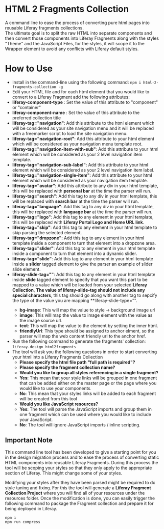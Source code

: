 # HTML 2 Fragments Collection 
A command line to ease the process of converting pure html pages 
into reusable Liferay fragments collections. 
<br>
The ultimate goal is to split the raw HTML 
into separate components and then convert those components into 
Liferay Fragments along with the styles "Theme" and the JavaScript Files, for the styles, it will scope it to the 
Wrapper element to avoid any conflicts with Liferay default styles.

# [](https://www.npmjs.com/package/html-2-fragments-collection#how-to-use)**How to Use**

- Install in the command-line using the following command:
    `npm i html-2-fragments-collection -g`
- Edit your HTML file and for each html element that you would like to convert to a Liferay Fragment add the following attributes:
- **liferay-component-type** : Set the value of this attribute to "component" or "container"
- **liferay-component-name** : Set the value of this attribute to the preferred collection title
- **liferay-tag="navigation"**: Add this attribute to the html element which will be considered as your site navigation menu and it will be replaced with a freemarker script to load the site navigation menu.
- **liferay-tag="navigation-root"**: Add this attribute to your html element which will be considered as your navigation menu template root.
- **liferay-tag="navigation-item-with-sub"**: Add this attribute to your html element which will be considered as your 2 level navigation item template.
- **liferay-tag="navigation-sub-label"**: Add this attribute to your html element which will be considered as your 2 level navigation item label.
- **liferay-tag="navigation-single-item"**: Add this attribute to your html element which will be considered as your navigation item template.
- **liferay-tag="avatar"**: Add this attribute to any div in your html template, this will be replaced with **personal bar** at the time the parser will run.
- **liferay-tag="search"**: Add this tag to any div in your html template, this will be replaced with **search bar** at the time the parser will run.
- **liferay-tag="language"**: Add this tag to any div in your html template, this will be replaced with **language bar** at the time the parser will run.
- **liferay-tag="logo"**: Add this tag to any element in your html template, this will be replaced with **Liferay Portal Logo and Home URL link**.
- **liferay-tag="skip"**: Add this tag to any element in your html template to skip parsing the selected element.
- **liferay-tag="dropzone"**: Add this tag to any element in your html template inside a component to turn that element into a dropzone area.
- **liferay-tag="slider"**: Add this tag to any element in your html template inside a component to turn that element into a dynamic slider.
- **liferay-tag="slide"**: Add this tag to any element in your html template inside a **slider** tagged element to give the parser an example of slider slide element.
- **liferay-slide-tag="<property name>"**: Add this tag to any element in your html template inside **slide** tagged element to specify that you want this part to be mapped to a value which will be loaded from your selected **Liferay Collection**, **The value of liferay-slide-tag should not include any special characters**, this tag should go along with another tag to sepcify the type of the value you are mapping **liferay-slide-type="<Type>".
  - **bg-image**: This will map the value to style -> background image url
  - **image**: This will map the value to image element with the value as the image source url.
  - **text**: This will map the value to the element by setting the inner html.
  - **friendlyUrl**: This type should be assigned to anchor elment, so the parser will map the web content friendly url to the anchor href.
- Run the following command to generate the fragments' collection:  
    `liferay-design html2fragments`
- The tool will ask you the following questions in order to start converting your html into a Liferay Fragments Collection
  -   **Please specify the html file path "full path is required"?**
  -   **Please specify the fragment collection name?**
  -   **Would you like to group all styles referencing in a single fragment?**
    -   **Yes**: This mean that your style links will be grouped in one fragment that can be added either on the master page or the page where you would like to use your components.
    -   **No**: This mean that your styles links will be added to each fragment will be created from this tool
  -   **Would you like JavaScript resources?**
    -   **Yes**: The tool will parse the JavaScript imports and group them in one fragment which can be used where you would like to include your JavaScript.
    -   **No**: The tool will ignore JavaScript imports / inline scripting.

## **Important Note**

This command line tool has been developed to give a starting point for you in the design migration process and to ease the process of converting static HTML components into reusable Liferay Fragments. During this process the tool will be scoping your styles so that they only apply to the appropriate section of Liferay. This might change some of your styles.

Modifying your styles after they have been parsed might be required to do style tuning and fixing. For this the tool will generate a **Liferay Fragment Collection Project** where you will find all of your resources under the resources folder. Once the modification is done, you can easily trigger the following command to package the Fragment collection and prepare it for being deployed in Liferay.

`npm i`  
`npm run compress`
